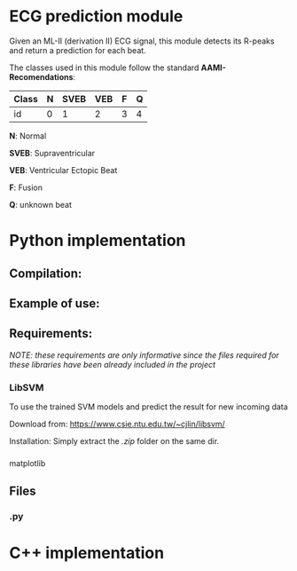 # ECG prediction module

Given an ML-II (derivation II) ECG signal, this module detects its R-peaks and return a prediction for each beat.

The classes used in this module follow the standard **AAMI-Recomendations**:
 
| Class |  N| SVEB| VEB | F | Q |
|--|--|--|--|--|-----|
|id| 0| 1|2|3|4|

**N**: Normal

**SVEB**: Supraventricular

**VEB**: Ventricular Ectopic Beat 

**F**: Fusion

**Q**: unknown beat


# Python implementation

## Compilation:

## Example of use:


## Requirements:

*NOTE: these requirements are only informative since the files required for these libraries have been already included in the project*

### LibSVM
To use the trained SVM models and predict the result for new incoming data

Download from: https://www.csie.ntu.edu.tw/~cjlin/libsvm/

Installation:
Simply extract the *.zip* folder on the same dir.

###
matplotlib

## Files

### .py


# C++ implementation


